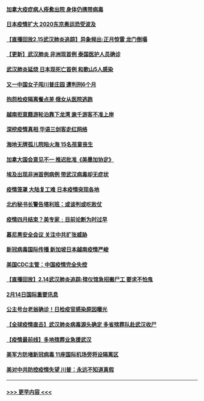 #### [加拿大疫症病人痊愈出院 身体仍携带病毒](../pages/prog202/a102778061.md?t=02160502) 
#### [日本疫情扩大 2020东京奥运恐受波及](../pages/prog202/a102778049.md?t=02160502) 
#### [【直播回放2.15武汉肺炎追踪】异象频出:正月惊雷 龙门倒塌](../pages/prog202/a102777974.md?t=02160502) 
#### [【更新】武汉肺炎 非洲现首例 泰国医护人员确诊](../pages/prog202/a102770740.md?t=02160502) 
#### [武汉肺炎延烧 日本现死亡首例 和歌山5人感染](../pages/prog202/a102777815.md?t=02160502) 
#### [又一中国女子闯川普庄园 遭判刑6个月](../pages/prog202/a102777673.md?t=02160502) 
#### [抱怨检疫隔离餐点差 俄女从医院逃跑](../pages/prog202/a102777667.md?t=02160502) 
#### [越南拒意籍游轮泊靠下龙湾 逾千游客不准上岸](../pages/prog202/a102777646.md?t=02160502) 
#### [深挖疫情真相 华语三剑客走红网络](../pages/prog202/a102777624.md?t=02160502) 
#### [海地无牌孤儿院陷火海 15名孩童丧生](../pages/prog202/a102777620.md?t=02160502) 
#### [加拿大国会意见不一 推迟批准《美墨加协定》](../pages/prog202/a102777575.md?t=02160502) 
#### [埃及出现非洲首例病例 带武汉病毒却无症状](../pages/prog202/a102777559.md?t=02160502) 
#### [疫情笼罩 大陆复工难 日本疫情突现各地](../pages/prog202/a102777455.md?t=02160502) 
#### [北约秘书长警告塔利班：或谈判或吃败仗](../pages/prog202/a102777442.md?t=02160502) 
#### [疫情四月结束？美专家﹕目前论断为时过早](../pages/prog202/a102777248.md?t=02160502) 
#### [慕尼黑安全会议 关注中共扩张威胁](../pages/prog202/a102777254.md?t=02160502) 
#### [新冠病毒国际传播 新加坡日本越南疫情严峻](../pages/prog202/a102777245.md?t=02160502) 
#### [美国CDC主管：中国疫情完全失控](../pages/prog202/a102777236.md?t=02160502) 
#### [【直播回放】2.14武汉肺炎追踪:殡仪馆急招搬尸工 要求不怕鬼](../pages/prog202/a102777141.md?t=02160502) 
#### [2月14日国际重要讯息](../pages/prog202/a102777073.md?t=02160502) 
#### [公主号台老翁确诊！日检疫官感染原因曝光](../pages/prog202/a102777075.md?t=02160502) 
#### [【全球疫情直击】武汉肺炎病毒源头确定 多省殡葬队赴武汉收尸](../pages/prog202/a102777026.md?t=02160502) 
#### [【疫情最前线】多地殡葬业急援武汉](../pages/prog202/a102776986.md?t=02160502) 
#### [美军方防堵新冠病毒 11座国际机场旁将设隔离区](../pages/prog202/a102776870.md?t=02160502) 
#### [美对中共防控疫情失望 川普：永远不知道真假](../pages/prog202/a102776836.md?t=02160502) 

----
#### [ >>> 更早内容 <<< ](../indexes/prog202-earlier.md)
